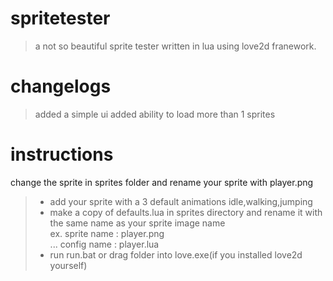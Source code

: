 # spritetester
> a not so beautiful sprite tester written in lua using love2d franework.<br>

# changelogs
> added a simple ui
> added ability to load more than 1 sprites

# instructions
change the sprite in sprites folder and rename your sprite with player.png <br>
> * add your sprite with a 3 default animations idle,walking,jumping
> * make a copy of defaults.lua in sprites directory and rename it with the same name as your sprite image name <br>
> ex. sprite name : player.png <br>
> ... config name : player.lua
> * run run.bat or drag folder into love.exe(if you installed love2d yourself)
